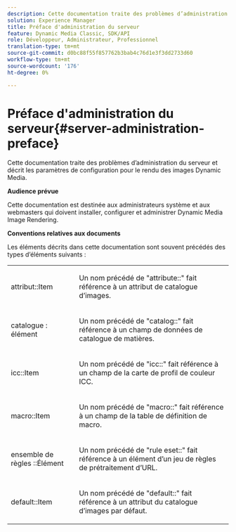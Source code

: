 ```yaml
---
description: Cette documentation traite des problèmes d’administration du serveur et décrit les paramètres de configuration pour le rendu des images Dynamic Media.
solution: Experience Manager
title: Préface d'administration du serveur
feature: Dynamic Media Classic, SDK/API
role: Développeur, Administrateur, Professionnel
translation-type: tm+mt
source-git-commit: d0bc88f55f857762b3bab4c76d1e3f3dd2733d60
workflow-type: tm+mt
source-wordcount: '176'
ht-degree: 0%

---
```



# Préface d&#39;administration du serveur{#server-administration-preface}

Cette documentation traite des problèmes d’administration du serveur et décrit les paramètres de configuration pour le rendu des images Dynamic Media.

**Audience prévue**

Cette documentation est destinée aux administrateurs système et aux webmasters qui doivent installer, configurer et administrer Dynamic Media Image Rendering.

**Conventions relatives aux documents**

Les éléments décrits dans cette documentation sont souvent précédés des types d’éléments suivants :

<table id="simpletable_E96BA470B3CE4266A9E6ED0440A56C40"> 
 <tr class="strow"> 
  <td class="stentry"> <p>attribut::Item </p></td> 
  <td class="stentry"> <p>Un nom précédé de "attribute::" fait référence à un attribut de catalogue d’images. </p></td> 
 </tr> 
 <tr class="strow"> 
  <td class="stentry"> <p>catalogue : élément </p></td> 
  <td class="stentry"> <p>Un nom précédé de "catalog::" fait référence à un champ de données de catalogue de matières. </p></td> 
 </tr> 
 <tr class="strow"> 
  <td class="stentry"> <p>icc::Item </p></td> 
  <td class="stentry"> <p>Un nom précédé de "icc::" fait référence à un champ de la carte de profil de couleur ICC. </p></td> 
 </tr> 
 <tr class="strow"> 
  <td class="stentry"> <p>macro::Item </p></td> 
  <td class="stentry"> <p>Un nom précédé de "macro::" fait référence à un champ de la table de définition de macro. </p></td> 
 </tr> 
 <tr class="strow"> 
  <td class="stentry"> <p>ensemble de règles ::Élément </p></td> 
  <td class="stentry"> <p>Un nom précédé de "rule eset::" fait référence à un élément d’un jeu de règles de prétraitement d’URL. </p></td> 
 </tr> 
 <tr class="strow"> 
  <td class="stentry"> <p>default::Item </p></td> 
  <td class="stentry"> <p>Un nom précédé de "default::" fait référence à un attribut du catalogue d’images par défaut. </p></td> 
 </tr> 
</table>

